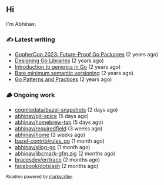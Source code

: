 ## Hi

I'm Abhinav.

### ✍️ Latest writing


- [GopherCon 2023: Future-Proof Go Packages](https://abhinavg.net/2023/09/27/future-proof-packages/) (2 years ago)
- [Designing Go Libraries](https://abhinavg.net/2022/12/06/designing-go-libraries/) (2 years ago)
- [Introduction to generics in Go](https://abhinavg.net/2022/11/23/generics-intro/) (2 years ago)
- [Bare minimum semantic versioning](https://abhinavg.net/2022/11/07/semver/) (2 years ago)
- [Go Patterns and Practices](https://abhinavg.net/2022/09/19/go-patterns-and-practices-talk/) (2 years ago)

### 🪵 Ongoing work


- [cognitedata/bazel-snapshots](https://github.com/cognitedata/bazel-snapshots) (2 days ago)
- [abhinav/git-spice](https://github.com/abhinav/git-spice) (5 days ago)
- [abhinav/homebrew-tap](https://github.com/abhinav/homebrew-tap) (5 days ago)
- [abhinav/requiredfield](https://github.com/abhinav/requiredfield) (3 weeks ago)
- [abhinav/home](https://github.com/abhinav/home) (3 weeks ago)
- [bazel-contrib/rules_go](https://github.com/bazel-contrib/rules_go) (1 month ago)
- [abhinav/silog-go](https://github.com/abhinav/silog-go) (1 month ago)
- [abhinav/libcmark-gfm.zig](https://github.com/abhinav/libcmark-gfm.zig) (2 months ago)
- [bracesdev/errtrace](https://github.com/bracesdev/errtrace) (2 months ago)
- [facebook/dotslash](https://github.com/facebook/dotslash) (2 months ago)

<sub>Readme powered by [markscribe](https://github.com/muesli/markscribe).</sub>
